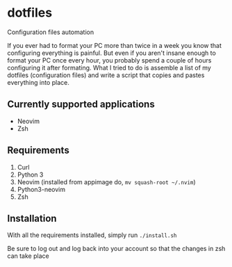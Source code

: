 # dotfiles
Configuration files automation

If you ever had to format your PC more than twice in a week you know that configuring everything is painful.
But even if you aren't insane enough to format your PC once every hour, you probably spend a couple of hours
configuring it after formating.
What I tried to do is assemble a list of my dotfiles (configuration files) and write a script that copies
and pastes everything into place. 

## Currently supported applications
* Neovim
* Zsh

## Requirements
1. Curl
2. Python 3
3. Neovim (installed from appimage do, `mv squash-root ~/.nvim`)
4. Python3-neovim
5. Zsh

## Installation
With all the requirements installed, simply run
`./install.sh`

Be sure to log out and log back into your account so that the changes in zsh can take place

